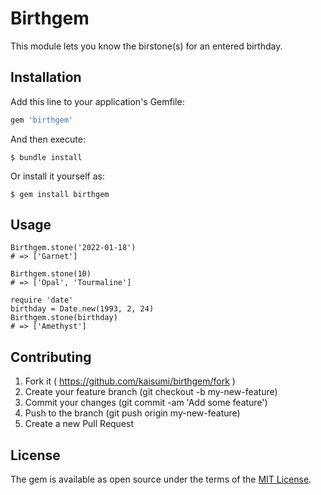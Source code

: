 # Birthgem

This module lets you know the birstone(s) for an entered birthday.

## Installation

Add this line to your application's Gemfile:

```ruby
gem 'birthgem'
```

And then execute:

    $ bundle install

Or install it yourself as:

    $ gem install birthgem

## Usage

````
Birthgem.stone('2022-01-18')
# => ['Garnet']

Birthgem.stone(10)
# => ['Opal', 'Tourmaline']

require 'date'
birthday = Date.new(1993, 2, 24)
Birthgem.stone(birthday)
# => ['Amethyst']
````
## Contributing
1. Fork it ( https://github.com/kaisumi/birthgem/fork )
2. Create your feature branch (git checkout -b my-new-feature)
3. Commit your changes (git commit -am 'Add some feature')
4. Push to the branch (git push origin my-new-feature)
5. Create a new Pull Request

## License

The gem is available as open source under the terms of the [MIT License](https://opensource.org/licenses/MIT).
